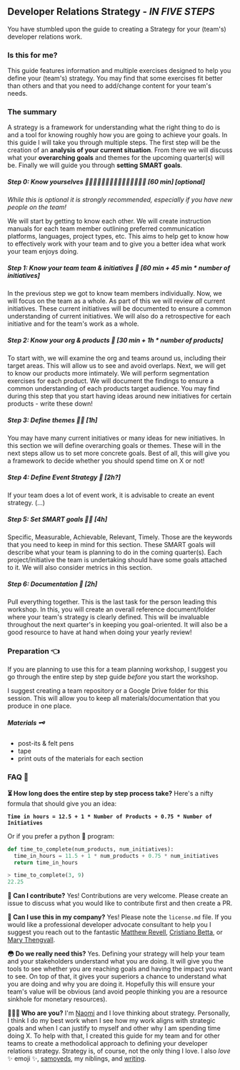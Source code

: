 Developer Relations Strategy - *IN FIVE STEPS*
---------------------------------------------------

You have stumbled upon the guide to creating a Strategy for your (team's) developer relations work.

### Is this for me?
This guide features information and multiple exercises designed to help you define your (team's) strategy. You may find that some exercises fit better than others and that you need to add/change content for your team's needs.

### The summary
A strategy is a framework for understanding what the right thing to do is and a tool for knowing roughly how you are going to achieve your goals.
In this guide I will take you through multiple steps. The first step will be the creation of an **analysis of your current situation**. From there we will discuss what your **overarching goals** and themes for the upcoming quarter(s) will be. Finally we will guide you through **setting SMART goals**.

##### Step 0: Know yourselves 👩🏿👨🏼🧔🏼👱🏻‍♀️🧑🏼👩🏽👨🏾 [60 min] [_optional_]
_While this is optional it is strongly recommended, especially if you have new people on the team!_

We will start by getting to know each other. We will create instruction manuals for each team member outlining preferred communication platforms, languages, project types, etc. This aims to help get to know how to effectively work with your team and to give you a better idea what work your team enjoys doing.

##### Step 1: Know your team team & initiatives 🙌 [60 min + 45 min * number of initiatives]
In the previous step we got to know team members individually. Now, we will focus on the team as a whole. As part of this we will review _all_ current initiatives. These current initiatives will be documented to ensure a common understanding of current initiatives. We will also do a retrospective for each initiative and for the team's work as a whole.

##### Step 2: Know your org & products 🧐 [30 min + 1h * number of products]
To start with, we will examine the org and teams around us, including their target areas. This will allow us to see and avoid overlaps. Next, we will get to know our products more intimately. We will perform segmentation exercises for each product. We will document the findings to ensure a common understanding of each products target audience. You may find during this step that you start having ideas around new initiatives for certain products - write these down!

##### Step 3: Define themes 🧞‍♀️ [1h]
You may have many current initiatives or many ideas for new initiatives. In this section we will define overarching goals or themes. These will in the next steps allow us to set more concrete goals. Best of all, this will give you a framework to decide whether you should spend time on X or not!

##### Step 4: Define Event Strategy 💃 [2h?]
If your team does a lot of event work, it is advisable to create an event strategy. (...)

##### Step 5: Set SMART goals 🏃‍♀️ [4h]
Specific, Measurable, Achievable, Relevant, Timely. Those are the keywords that you need to keep in mind for this section. These SMART goals will describe what your team is planning to do in the coming quarter(s). Each project/initiative the team is undertaking should have some goals attached to it. We will also consider metrics in this section.

##### Step 6: Documentation 📜 [2h]
Pull everything together. This is the last task for the person leading this workshop. In this, you will create an overall reference document/folder where your team's strategy is clearly defined. This will be invaluable throughout the next quarter's in keeping you goal-oriented. It will also be a good resource to have at hand when doing your yearly review!

### Preparation 👈

If you are planning to use this for a team planning workshop, I suggest you go through the entire step by step guide _before_ you start the workshop.

I suggest creating a team repository or a Google Drive folder for this session. This will allow you to keep all materials/documentation that you produce in one place.

##### Materials 🗝
- post-its & felt pens
- tape
- print outs of the materials for each section

### FAQ 🤔
**⏳ How long does the entire step by step process take?**
Here's a nifty formula that should give you an idea:

**`Time in hours = 12.5 + 1 * Number of Products + 0.75 * Number of Initiatives`**

Or if you prefer a python 🐍 program:
```python
def time_to_complete(num_products, num_initiatives):
  time_in_hours = 11.5 + 1 * num_products + 0.75 * num_initiatives
  return time_in_hours

> time_to_complete(3, 9)
22.25
```

**👋 Can I contribute?**
Yes! Contributions are very welcome. Please create an issue to discuss what you would like to contribute first and then create a PR.

**💼 Can I use this in my company?**
Yes! Please note the `license.md` file. If you would like a professional developer advocate consultant to help you I suggest you reach out to the fantastic [Matthew Revell](https://matthewrevell.com/), [Cristiano Betta](https://betta.io/), or [Mary Thengvall](https://www.marythengvall.com/about/).

**😳 Do we really need this?** Yes. Defining your strategy will help your team and your stakeholders understand what you are doing. It will give you the tools to see whether you are reaching goals and having the impact you want to see. On top of that, it gives your superiors a chance to understand what you are doing and why you are doing it. Hopefully this will ensure your team's value will be obvious (and avoid people thinking you are a resource sinkhole for monetary resources).

**👩🏼‍💻 Who are you?**
I'm [Naomi](https://twitter.com/naomi_pen) and I love thinking about strategy. Personally, I think I do my best work when I see how my work aligns with strategic goals and when I can justify to myself and other why I am spending time doing X. To help with that, I created this guide for my team and for other teams to create a methodolical approach to defining your developer relations strategy. Strategy is, of course, not the only thing I love. I also _love_ ✨ emoji ✨, [samoyeds](https://weheartit.com/entry/307342706), my niblings, and [writing](http://blog.naomi.codes/).
